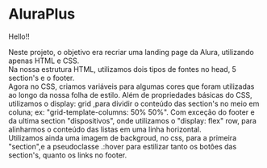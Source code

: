 # AluraPlus

Hello!!

Neste projeto, o objetivo era recriar uma landing page da Alura, utilizando apenas HTML e CSS.<br>
Na nossa estrutura HTML, utilizamos dois tipos de fontes  no head, 5 section's e o footer.<br>
Agora no CSS, criamos variáveis para algumas cores que foram utilizadas ao longo da nossa folha de estilo. Além de propriedades básicas do CSS, utilizamos o display: grid ,para dividir o conteúdo das section's no meio em coluna; ex: "grid-template-columns: 50% 50%". Com exceção do footer e da ultima section "dispositivos", onde utilizamos o "display: flex" row, para alinharmos o conteúdo das listas em uma linha horizontal.<br>
  Utilizamos ainda uma imagem de backgroud, no css, para a primeira "section",e a pseudoclasse .:hover para estilizar tanto os botôes das section's, quanto os links no footer.
  
